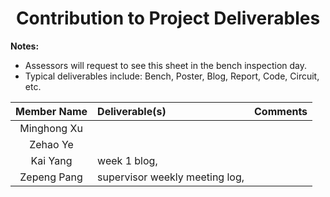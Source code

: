 <h1 align="center">
  Contribution to Project Deliverables
</h1>

**Notes:**
- Assessors will request to see this sheet in the bench inspection day.
- Typical deliverables include: Bench, Poster, Blog, Report, Code, Circuit, etc.

| Member Name | Deliverable(s) | Comments
|     :-:     |:-              |:-
| Minghong Xu |                |
| Zehao Ye    |                |
| Kai Yang    | week 1 blog, |
| Zepeng Pang | supervisor weekly meeting log, |
